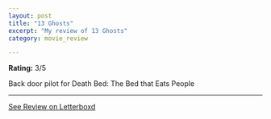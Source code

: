 ```yaml
---
layout: post
title: "13 Ghosts"
excerpt: "My review of 13 Ghosts"
category: movie_review

---
```


**Rating:** 3/5

Back door pilot for Death Bed: The Bed that Eats People

<hr>

[See Review on Letterboxd](https://boxd.it/1R6ot9)
